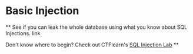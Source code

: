 # Basic Injection

**
See if you can leak the whole database using what you know about SQL Injections. link

Don't know where to begin? Check out CTFlearn's [SQL Injection Lab](https://ctflearn.com/lab/sql-injection-part-1)
**
